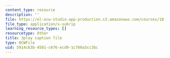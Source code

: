 ```yaml
---
content_type: resource
description: ''
file: https://ol-ocw-studio-app-production.s3.amazonaws.com/courses/18-01sc-single-variable-calculus-fall-2010/5914c63b4581c676ecd91c760a3cc3bc_l2SjUREZk0c.srt
file_type: application/x-subrip
learning_resource_types: []
resourcetype: Other
title: 3play caption file
type: OCWFile
uid: 5914c63b-4581-c676-ecd9-1c760a3cc3bc
---
```

